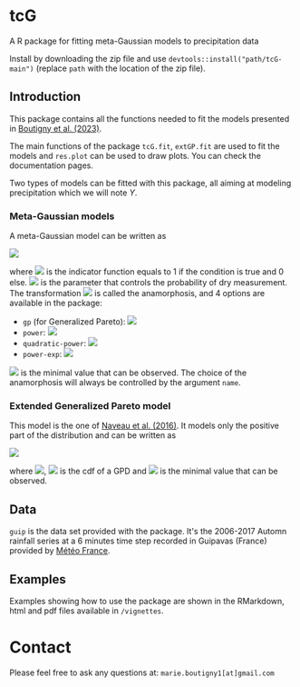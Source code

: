 # tcG
A R package for fitting meta-Gaussian models to precipitation data

Install by downloading the zip file and use `devtools::install("path/tcG-main")` (replace `path` with the location of the zip file).

## Introduction 

This package contains all the functions needed to fit the models presented in [Boutigny et al. (2023)](https://link.springer.com/article/10.1007/s00477-023-02487-0).

The main functions of the package `tcG.fit`, `extGP.fit` are used to fit the models and `res.plot` can be used to draw plots. You can check the documentation pages.

Two types of models can be fitted with this package, all aiming at modeling precipitation which we will note $Y$. 

### Meta-Gaussian models

A meta-Gaussian model can be written as

<img src="https://render.githubusercontent.com/render/math?math=%5Clarge%20Y%20%3D%200*%5Cmathbb%7BI%7D_%7BX%3C0%7D%20%2B%20%5Cpsi(X)*%5Cmathbb%7BI%7D_%7BX%5Cgeq0%7D%20%5Ctext%7B%2C%20%20%20%20%20%20%20with%7D%20%5C%3B%20X%5Csim%20%5Cmathcal%7BN%7D(%5Cmu%2C1)%20">

where <img src="https://render.githubusercontent.com/render/math?math=%5Cmathbb%7BI%7D"> is the indicator function equals to 1 if the condition is true and 0 else. <img src="https://render.githubusercontent.com/render/math?math=%5Cmu"> is the parameter that controls the probability of dry measurement.
The transformation <img src="https://render.githubusercontent.com/render/math?math=%5Cpsi"> is called the anamorphosis, and 4 options are available in the package:

- `gp` (for Generalized Pareto): <img src="https://render.githubusercontent.com/render/math?math=%5Clarge%20%5Cpsi(x)%20%3D%20y_m%2B%5Csigma%20x%5E%7B%5Cfrac%7B1%7D%7B%5Calpha%7D%7D%5Cexp%7B%5Cfrac%7B%5Cxi%20x%5E2%7D%7B2%7D%7D%20">
- `power`: <img src="https://render.githubusercontent.com/render/math?math=%5Clarge%20%5Cpsi(x)%20%3D%20y_m%2B%5Csigma%20x%5E%7B%5Cfrac%7B1%7D%7B%5Calpha%7D%7D">
- `quadratic-power`: <img src="https://render.githubusercontent.com/render/math?math=%5Clarge%20%5Cpsi(x)%20%3D%20y_m%2B%5Csigma_1%20x%5E%7B%5Cfrac%7B1%7D%7B%5Calpha%7D%7D%2B%5Csigma_2%20x%5E%7B%5Cfrac%7B2%7D%7B%5Calpha%7D%7D">
- `power-exp`: <img src="https://render.githubusercontent.com/render/math?math=%5Clarge%20%5Cpsi(x)%20%3D%20%5Csigma_2%20(%5Cexp(%5Csigma_1x%5E%7B1%2F%5Calpha%7D)-1)">

<img src="https://render.githubusercontent.com/render/math?math=y_m"> is the minimal value that can be observed. The choice of the anamorphosis will always be controlled by the argument `name`.


### Extended Generalized Pareto model

This model is the one of [Naveau et al. (2016)](https://agupubs.onlinelibrary.wiley.com/doi/pdfdirect/10.1002/2015WR018552). It  models only the positive part of the distribution and can be written as

<img src="https://render.githubusercontent.com/render/math?math=%5Clarge%20Y_%2B%20%3D%20%20y_m%20%2B%20%5Csigma%20H%5E%7B-1%7D_%5Cxi(U%5E%7B1%2F%5Calpha%7D)">

where <img src="https://render.githubusercontent.com/render/math?math=U%20%5Csim%20Unif(0%2C1)">, <img src="https://render.githubusercontent.com/render/math?math=H_%5Cxi"> is the cdf of a GPD and <img src="https://render.githubusercontent.com/render/math?math=y_m"> is the minimal value that can be observed.

## Data

`guip` is the data set provided with the package. It's the 2006-2017 Automn rainfall series at a 6 minutes time step recorded in Guipavas (France) provided by [Météo France](https://donneespubliques.meteofrance.fr).

## Examples

Examples showing how to use the package are shown in the RMarkdown, html and pdf files available in `/vignettes`.



# Contact

Please feel free to ask any questions at: `marie.boutigny1[at]gmail.com`

